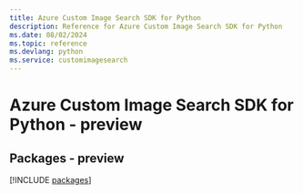 ```yaml
---
title: Azure Custom Image Search SDK for Python
description: Reference for Azure Custom Image Search SDK for Python
ms.date: 08/02/2024
ms.topic: reference
ms.devlang: python
ms.service: customimagesearch
---
```

# Azure Custom Image Search SDK for Python - preview
## Packages - preview
[!INCLUDE [packages](custom-image-search-index.md)]